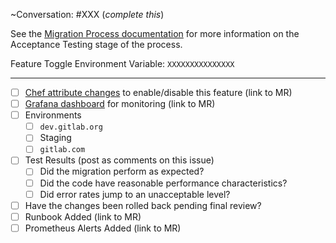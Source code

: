 ~Conversation: #XXX (*complete this*)

See the [Migration Process documentation](https://gitlab.com/gitlab-org/gitaly/blob/master/doc/MIGRATION_PROCESS.md#acceptance-testing-acceptance-testing) 
for more information on the Acceptance Testing stage of the process.

Feature Toggle Environment Variable: `XXXXXXXXXXXXXXX`

--------------------------------------------------------------------------------

- [ ] [Chef attribute changes](https://dev.gitlab.org/cookbooks/chef-repo) to enable/disable this feature (link to MR)
- [ ] [Grafana dashboard](https://gitlab.com/gitlab-org/gitaly-dashboards) for monitoring (link to MR)
- [ ] Environments
    - [ ] `dev.gitlab.org`
    - [ ] Staging
    - [ ] `gitlab.com`
- [ ] Test Results (post as comments on this issue)
    - [ ] Did the migration perform as expected? 
    - [ ] Did the code have reasonable performance characteristics?
    - [ ] Did error rates jump to an unacceptable level?
- [ ] Have the changes been rolled back pending final review?
- [ ] Runbook Added (link to MR)
- [ ] Prometheus Alerts Added (link to MR)